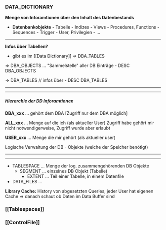### DATA_DICTIONARY

**Menge von Inforamtionen über den Inhalt des Datenbestands**

-   **Datenbankobjekte**
		- Tabelle
		- Indizes
		- Views
		- Procedures, Functions
		- Sequences
		- Trigger
		- User, Privilegien
		- ...
---

**Infos über Tabellen?**
- gibt es im [[Data Dictionary]] => DBA_TABLES

=> DBA_OBJECTS			... "Sammelstelle" aller DB Einträge
	- DESC DBA_OBJECTS

=> DBA_TABLES // infos über
	- DESC DBA_TABLES

---
---
##### Hierarchie der DD Inforamtionen
		
**DBA_xxx**	    ... gehört dem DBA [Zugriff nur dem DBA möglich]
					
**ALL_xxx**	    ... Menge auf die ich (als aktueller User) Zugriff habe
				    gehört mir nicht notwendigerweise, Zugriff wurde aber erlaubt
					
**USER_xxx**			... Menge die mir gehört (als aktueller user)



Logische Verwaltung der DB - Objekte (welche der Speicher benötigt)

---
---

- TABLESPACE 			... Menge der log. zusammengehörenden DB Objekte
	- SEGMENT			... einzelnes DB Objekt (Tabelle)
		- EXTENT		    ... Teil einer Tabelle, in einem Datenfile
- DATA_FILES            ...


**Library Cache:** History von abgesetzten Queries, jeder User hat eigenen Cache => danach schaut ob Daten im Data Buffer sind

### [[Tablespaces]]

### [[ControlFile]]
